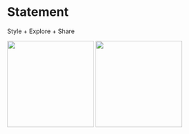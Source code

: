 # Statement
Style + Explore + Share

<img src="https://qroll.github.io/statement_main.png" width="200" >
<img src="https://qroll.github.io/statement_search.png" width="200" />

